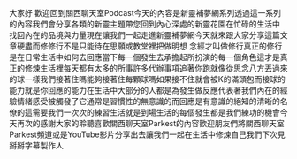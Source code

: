 大家好 歡迎回到關西聊天室Podcast今天的內容是新靈補夢網系列透過這一系列的內容我們會分享各類的新靈主題帶您回到內心深處的新靈花園在忙碌的生活中 找回內在的品境與力量現在讓我們一起走進新靈補夢網今天就來跟大家分享這篇文章硬盡而修修行不是只能待在思願或教堂裡把做明想 念經才叫做修行真正的修行是在日常生活中如何去回應當下每一個發生去承擔起所扮演的每一個角色這才是真正的修煉生活裡每天都有太多的所事許多代辦事項追著你跑就像從思念八方丟過來的球一樣我們接著住嗎能夠接著住每顆球嗎如果接不住就會被K的滿頭包而接球的能力就是你回應的能力在生活中大部分的人都是為發生做反應代表著我們內在的經驗情緒感受被觸發了它通常是習慣性的無意識的而回應是有意識的絕知的清晰的名僚的這需要我們一次次的練習生活就是到場生活的每個發生都是我們練功的機會今天再次的感謝大家的聆聽喜歡關西聊天室Parkest的內容歡迎朋友們將關西聊天室Parkest頻道或是YouTube影片分享出去讓我們一起在生活中修煉自己我們下次見掰掰字幕製作人